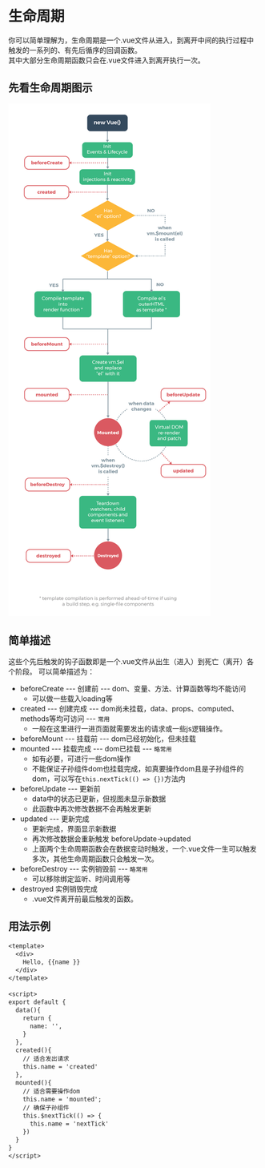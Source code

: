 # 生命周期

你可以简单理解为，生命周期是一个.vue文件从进入，到离开中间的执行过程中触发的一系列的、有先后循序的回调函数。  
其中大部分生命周期函数只会在.vue文件进入到离开执行一次。

## 先看生命周期图示
![vue生命周期](../../images/lifecycle.png)
## 简单描述
这些个先后触发的钩子函数即是一个.vue文件从出生（进入）到死亡（离开）各个阶段。
可以简单描述为：
- beforeCreate --- 创建前 --- dom、变量、方法、计算函数等均不能访问
  - 可以做一些载入loading等
- created --- 创建完成 --- dom尚未挂载，data、props、computed、methods等均可访问 --- `常用`
  - 一般在这里进行一进页面就需要发出的请求或一些js逻辑操作。
- beforeMount --- 挂载前 --- dom已经初始化，但未挂载
- mounted --- 挂载完成 --- dom已挂载 --- `略常用`
  - 如有必要，可进行一些dom操作
  - 不能保证子孙组件dom也挂载完成，如真要操作dom且是子孙组件的dom，可以写在`this.nextTick(() => {})`方法内
- beforeUpdate --- 更新前
  - data中的状态已更新，但视图未显示新数据
  - 此函数中再次修改数据不会再触发更新
- updated --- 更新完成
  - 更新完成，界面显示新数据
  - 再次修改数据会重新触发 beforeUpdate->updated 
  - 上面两个生命周期函数会在数据变动时触发，一个.vue文件一生可以触发多次，其他生命周期函数只会触发一次。
- beforeDestroy --- 实例销毁前 --- `略常用`
  - 可以移除绑定监听、时间调用等
- destroyed 实例销毁完成 
  - .vue文件离开前最后触发的函数。

## 用法示例
```vue
<template>
  <div>
    Hello, {{name }}
  </div>
</template>

<script>
export default {
  data(){
    return {
      name: '',
    }
  },
  created(){
    // 适合发出请求
    this.name = 'created'
  },
  mounted(){
    // 适合需要操作dom
    this.name = 'mounted';
    // 确保子孙组件
    this.$nextTick(() => {
      this.name = 'nextTick'
    })
  }
}
</script>
```